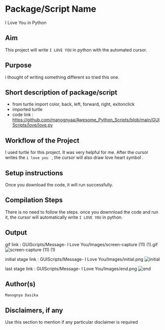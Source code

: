 # Package/Script Name
I Love You in Python

## Aim
This project will write `I LOVE YOU` in python with the automated cursor.

## Purpose
i thought of writing something different so tried this one.

## Short description of package/script

- from turtle import color, back, left, forward, right, exitonclick
- imported turtle
- code link : https://github.com/manognyaa/Awesome_Python_Scripts/blob/main/GUIScripts/love/love.py


## Workflow of the Project
I used turtle for this project. It was very helpful for me. After the cursor writes the `i love you ` , the cursor will also draw love heart symbol .

## Setup instructions

Once you download the code, it will run successfully.

## Compilation Steps

There is no need to follow the steps. once you downnload the code and run it, the cursor will automatically write `I LOVE YOU` in python.

## Output

gif link : GUIScripts/Message- I Love You/Images/screen-capture (11) (1).gif
![screen-capture (11) (1)](https://user-images.githubusercontent.com/77045147/124641701-9f1ab180-deac-11eb-9e88-708b5e8f2bd8.gif)

initial stage  link : GUIScripts/Message- I Love You/Images/initial.png 
![initial](https://user-images.githubusercontent.com/77045147/124641207-0e43d600-deac-11eb-9382-399f0c7e9bb1.png)

last stage link : GUIScripts/Message- I Love You/Images/end.png 
![end](https://user-images.githubusercontent.com/77045147/124641242-19970180-deac-11eb-93cb-1cb9974f1425.png)


## Author(s)

`Manognya Dasika`


## Disclaimers, if any

Use this section to mention if any particular disclaimer is required
